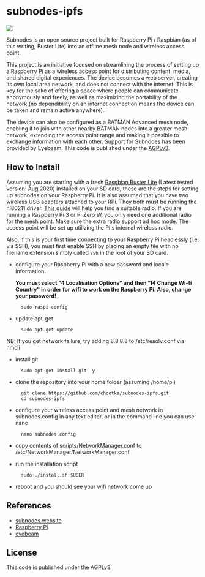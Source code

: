 subnodes-ipfs
=================

![](https://david-dm.org/chootka/subnodes.svg)

Subnodes is an open source project built for Raspberry Pi / Raspbian (as of this writing, Buster Lite) into an offline mesh node and wireless access point.

This project is an initiative focused on streamlining the process of setting up a Raspberry Pi as a wireless access point for distributing content, media, and shared digital experiences. The device becomes a web server, creating its own local area network, and does not connect with the internet. This is key for the sake of offering a space where people can communicate anonymously and freely, as well as maximizing the portability of the network (no dependibility on an internet connection means the device can be taken and remain active anywhere). 

The device can also be configured as a BATMAN Advanced mesh node, enabling it to join with other nearby BATMAN nodes into a greater mesh network, extending the access point range and making it possible to exchange information with each other. Support for Subnodes has been provided by Eyebeam. This code is published under the [AGPLv3](http://www.gnu.org/licenses/agpl-3.0.html).

How to Install
--------------
Assuming you are starting with a fresh [Raspbian Buster Lite](http://www.raspberrypi.org/downloads/) (Latest tested version: Aug 2020) installed on your SD card, these are the steps for setting up subnodes on your Raspberry Pi. It is also assumed that you have two wireless USB adapters attached to your RPi. They both must be running the nl80211 driver. [This guide](https://github.com/phillymesh/802.11s-adapters/blob/master/README.md) will help you find a suitable radio. If you are running a Raspberry Pi 3 or Pi Zero W, you only need one additional radio for the mesh point. Make sure the extra radio support ad hoc mode. The access point will be set up utilizing the Pi's internal wireless radio.

Also, if this is your first time connecting to your Raspberry Pi headlessly (i.e. via SSH), you must first enable SSH by placing an empty file with no filename extension simply called `ssh` in the root of your SD card.

* configure your Raspberry Pi with a new password and locale information. 
  
  **You must select "4 Localisation Options" and then "I4 Change Wi-fi Country" in order for wifi to work on the Raspberry Pi. Also, change your password!**

        sudo raspi-config

* update apt-get

        sudo apt-get update

NB: If you get network failure, try adding 8.8.8.8 to /etc/resolv.conf via nmcli

* install git

        sudo apt-get install git -y

* clone the repository into your home folder (assuming /home/pi)

        git clone https://github.com/chootka/subnodes-ipfs.git
        cd subnodes-ipfs

* configure your wireless access point and mesh network in subnodes.config in any text editor, or in the command line you can use nano

        nano subnodes.config

* copy contents of scripts/NetworkManager.conf to /etc/NetworkManager/NetworkManager.conf

* run the installation script

        sudo ./install.sh $USER

* reboot and you should see your wifi network come up

References
----------
* [subnodes website](http://www.subnodes.org/)
* [Raspberry Pi](http://www.raspberrypi.org/)
* [eyebeam](http://eyebeam.org/)

License
----------
This code is published under the [AGPLv3](http://www.gnu.org/licenses/agpl-3.0.html).
